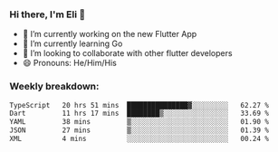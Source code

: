 ### Hi there, I'm Eli 👋
- 🔭 I’m currently working on the new Flutter App
- 🌱 I’m currently learning Go
- 🦄 I’m looking to collaborate with other flutter developers
- 😄 Pronouns: He/Him/His

### Weekly breakdown:
<!--START_SECTION:waka-->

```txt
TypeScript   20 hrs 51 mins  ███████████████▓░░░░░░░░░   62.27 %
Dart         11 hrs 17 mins  ████████▒░░░░░░░░░░░░░░░░   33.69 %
YAML         38 mins         ▒░░░░░░░░░░░░░░░░░░░░░░░░   01.90 %
JSON         27 mins         ▒░░░░░░░░░░░░░░░░░░░░░░░░   01.39 %
XML          4 mins          ░░░░░░░░░░░░░░░░░░░░░░░░░   00.24 %
```

<!--END_SECTION:waka-->
